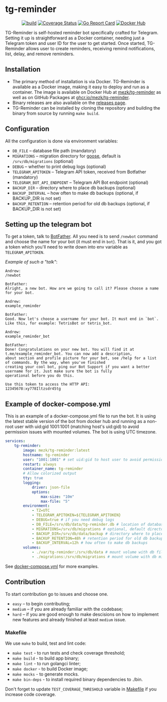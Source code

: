# tg-reminder

<div align="center">

[![build](https://github.com/mezk/tg-reminder/actions/workflows/ci.yml/badge.svg)](https://github.com/mezk/tg-reminder/actions/workflows/ci.yml)&nbsp;[![Coverage Status](https://coveralls.io/repos/github/MEZk/tg-reminder/badge.svg?branch=master)](https://coveralls.io/github/MEZk/tg-reminder?branch=master)&nbsp;[![Go Report Card](https://goreportcard.com/badge/github.com/mezk/tg-reminder)](https://goreportcard.com/report/github.com/mezk/tg-reminder)&nbsp;[![Docker Hub](https://img.shields.io/docker/automated/jrottenberg/ffmpeg.svg)](https://hub.docker.com/r/mezk/tg-reminder)

</div>

TG-Reminder is self-hosted reminder bot specifically crafted for Telegram.
Setting it up is straightforward as a Docker container, needing just a Telegram token and user ID for the user to get
started.
Once started, TG-Reminder allows user to create reminders, receiving remind notifications, list, delay, and remove reminders.

## Installation

-   The primary method of installation is via Docker. TG-Reminder is available as a Docker image, making it easy to deploy
    and run as a container. The image is available on Docker Hub
    at [mezk/tg-reminder](https://hub.docker.com/r/mezk/tg-reminder) as well as on GitHub Packages
    at [ghcr.io/mezk/tg-reminder](https://ghcr.io/mezk/tg-reminder).
-   Binary releases are also available on the [releases page](https://github.com/mezk/tg-reminder/releases/latest).
-   TG-Reminder can be installed by cloning the repository and building the binary from source by running `make build`.

## Configuration

All the configuration is done via environment variables:

-   `DB_FILE` – database file path (mandatory)
-   `MIGRATIONS` – migration directory for [goose](https://github.com/pressly/goose), default is `/srv/db/migrations` (optional)
-   `DEBUG` – whether to print debug logs (optional)
-   `TELEGRAM_APITOKEN` – Telegram API token, received from Botfather (mandatory)
-   `TELEGRAM_BOT_API_ENDPOINT` – Telegram API Bot endpoint (optional)
-   `BACKUP_DIR` – directory where to place db backups (optional)
-   `BACKUP_INTERVAL` – how often to make db backups (optional, if BACKUP_DIR is not set)
-   `BACKUP_RETENTION` – retention period for old db backups (optional, if BACKUP_DIR is not set)

## Setting up the telegram bot

To get a token, talk to [BotFather](https://core.telegram.org/bots#6-botfather). All you need is to send `/newbot`
command and choose the name for your bot (it must end in `bot`). That is it, and you got a token which you'll need to
write down into env variable as `TELEGRAM_APITOKEN`.

_Example of such a "talk"_:

```
Andrew:
/newbot

BotFather:
Alright, a new bot. How are we going to call it? Please choose a name for your bot.

Andrew:
example_reminder

BotFather:
Good. Now let's choose a username for your bot. It must end in `bot`. Like this, for example: TetrisBot or tetris_bot.

Andrew:
example_reminder_bot

BotFather:
Done! Congratulations on your new bot. You will find it at t.me/example_reminder_bot. You can now add a description,
about section and profile picture for your bot, see /help for a list of commands. By the way, when you've finished
creating your cool bot, ping our Bot Support if you want a better username for it. Just make sure the bot is fully
operational before you do this.

Use this token to access the HTTP API:
12345678:xy778Iltzsdr45tg
```

## Example of docker-compose.yml

This is an example of a docker-compose.yml file to run the bot. It is using the latest stable version of the bot from docker hub and running as a non-root user with uid:gid 1001:1001 (matching host's uid:gid) to avoid permission issues with mounted volumes. The bot is using UTC timezone.

```yaml
services:
    tg-reminder:
        image: mezk/tg-reminder:latest
        hostname: tg-reminder
        user: "1001:1001" # set uid:gid to host user to avoid permission issues with mounted volumes
        restart: always
        container_name: tg-reminder
        # Allow colorized output
        tty: true
        logging:
            driver: json-file
            options:
                max-size: "10m"
                max-file: "5"
        environment:
            - TZ=UTC
            - TELEGRAM_APITOKEN=${TELEGRAM_APITOKEN}
            - DEBUG=true # if you need debug logs
            - DB_FILE=/srv/db/data/tg-reminder.db # location of database file. We use embedded sqlite.
            - MIGRATIONS=/srv/db/migrations # optional, default directory with migrations is /srv/db/migrations
            - BACKUP_DIR=/srv/db/data/backup # directory where to place db backups
            - BACKUP_RETENTION=48h # retention period for old db backups
            - BACKUP_INTERVAL=12h # how often to make db backups
        volumes:
            - ./var/tg-reminder:/srv/db/data # mount volume with db file
            - ./migrations:/srv/db/migrations # mount volume with db migrations (optional, migrations are copied at docker image build phase into default directory /srv/db/migrations)
```

See [docker-compose.yml](./docker-compose.yml) for more examples.

## Contribution

To start contribution go to issues and choose one.

-   `easy` – to begin contributing;
-   `medium` – if you are already familiar with the codebase;
-   `hard` – if you are good enough to make descisions on how to implement new features and already finished at
    least `medium` issue.

### Makefile

We use `make` to build, test and lint code:

-   `make test` - to run tests and check coverage threshold;
-   `make build` - to build app binary;
-   `make lint` - to run golangci linter;
-   `make docker` - to build Docker image;
-   `make mocks` - to generate mocks.
-   `make bin-deps` - to install required binary dependencies to ./bin.

Don't forget to update `TEST_COVERAGE_THRESHOLD` variable in [Makefile](Makefile) if you increase code coverage.
